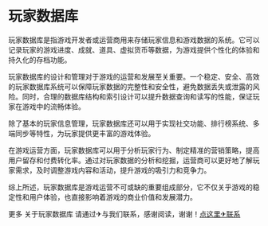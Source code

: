 # 玩家数据库

玩家数据库是指游戏开发者或运营商用来存储玩家信息和游戏数据的系统。它可以记录玩家的游戏进度、成就、道具、虚拟货币等数据，为游戏提供个性化的体验和持久化的存档功能。

玩家数据库的设计和管理对于游戏的运营和发展至关重要。一个稳定、安全、高效的玩家数据库系统可以保障玩家数据的完整性和安全性，避免数据丢失或泄露的风险。同时，合理的数据库结构和索引设计可以提升数据查询和读写的性能，保证玩家在游戏中的流畅体验。

除了基本的玩家信息管理，玩家数据库还可以用于实现社交功能、排行榜系统、多端同步等特性，为玩家提供更丰富的游戏体验。

在游戏运营方面，玩家数据库可以用于分析玩家行为、制定精准的营销策略，提高用户留存和付费转化率。通过对玩家数据的分析和挖掘，运营商可以更好地了解玩家需求，及时调整游戏内容和活动，提升游戏的吸引力和竞争力。

综上所述，玩家数据库是游戏运营不可或缺的重要组成部分，它不仅关乎游戏的稳定性和用户体验，也直接影响着游戏的商业价值和发展潜力。

更多 关于玩家数据库 请通过✈与我们联系，感谢阅读，谢谢！[点这里✈联系](https://lm.k02.cc)